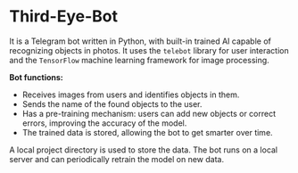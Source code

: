 # Third-Eye-Bot

It is a Telegram bot written in Python, with built-in trained AI capable of recognizing objects in photos. It uses the ``telebot`` library for user interaction and the ``TensorFlow`` machine learning framework for image processing.

**Bot functions:**
- Receives images from users and identifies objects in them.
- Sends the name of the found objects to the user.
- Has a pre-training mechanism: users can add new objects or correct errors, improving the accuracy of the model.
- The trained data is stored, allowing the bot to get smarter over time.

A local project directory is used to store the data. The bot runs on a local server and can periodically retrain the model on new data.

